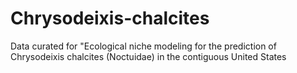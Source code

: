 # Chrysodeixis-chalcites
Data curated for "Ecological niche modeling for the prediction of Chrysodeixis chalcites (Noctuidae) in the contiguous United States
